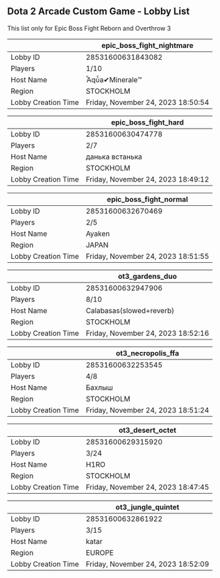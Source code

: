 ## Dota 2 Arcade Custom Game - Lobby List

This list only for Epic Boss Fight Reborn and Overthrow 3

|  | epic_boss_fight_nightmare |
| ------ | ------ |
| Lobby ID | 28531600631843082 |
| Players | 1/10 |
| Host Name | Ἆqὖa✔Minerale™ |
| Region | STOCKHOLM |
| Lobby Creation Time | Friday, November 24, 2023 18:50:54 |


|  | epic_boss_fight_hard |
| ------ | ------ |
| Lobby ID | 28531600630474778 |
| Players | 2/7 |
| Host Name | данька встанька |
| Region | STOCKHOLM |
| Lobby Creation Time | Friday, November 24, 2023 18:49:12 |


|  | epic_boss_fight_normal |
| ------ | ------ |
| Lobby ID | 28531600632670469 |
| Players | 2/5 |
| Host Name | Ayaken |
| Region | JAPAN |
| Lobby Creation Time | Friday, November 24, 2023 18:51:55 |


|  | ot3_gardens_duo |
| ------ | ------ |
| Lobby ID | 28531600632947906 |
| Players | 8/10 |
| Host Name | Calabasas(slowed+reverb) |
| Region | STOCKHOLM |
| Lobby Creation Time | Friday, November 24, 2023 18:52:16 |


|  | ot3_necropolis_ffa |
| ------ | ------ |
| Lobby ID | 28531600632253545 |
| Players | 4/8 |
| Host Name | Бахлыш |
| Region | STOCKHOLM |
| Lobby Creation Time | Friday, November 24, 2023 18:51:24 |


|  | ot3_desert_octet |
| ------ | ------ |
| Lobby ID | 28531600629315920 |
| Players | 3/24 |
| Host Name | H1RO |
| Region | STOCKHOLM |
| Lobby Creation Time | Friday, November 24, 2023 18:47:45 |


|  | ot3_jungle_quintet |
| ------ | ------ |
| Lobby ID | 28531600632861922 |
| Players | 3/15 |
| Host Name | katar |
| Region | EUROPE |
| Lobby Creation Time | Friday, November 24, 2023 18:52:09 |


